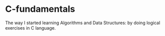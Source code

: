 # C-fundamentals
The way I started learning Algorithms and Data Structures:  by doing logical exercises in C language.
